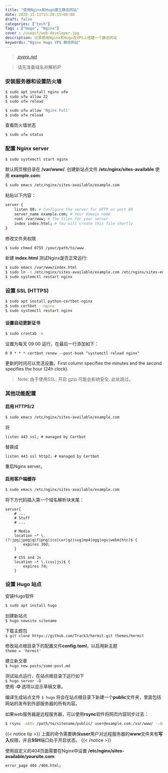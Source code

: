 ```yaml
---
title: "使用Nginx和Hugo建立静态网站"
date: 2020-11-11T15:28:15+08:00
draft: false
categories: ["tech"]
Tags : ["Hugo", "Nginx"]
cover : /usegit/web-developer.jpg
description: 记录使用Nginx和Hugo在VPS上搭建一个静态网站
keywords: "Nginx Hugo VPS 静态网站"
---
```


> *[pvere.net](https://pvera.net/posts/create-site-nginx-hugo/)*

> 请先准备域名并解析IP
  

### 安装服务器和设置防火墙
```bash
$ sudo apt install nginx ufw
$ sudo ufw allow 22
$ sudo ufw reload

$ sudo ufw allow 'Nginx Full'
$ sudo ufw reload
```
查看防火墙状态
```bash
$ sudo ufw status
```


### 配置 Nginx server
```bash
$ sudo systemctl start nginx
```
默认网页根目录在 **/var/www/**. 
创建新站点文件 **/etc/nginx/sites-available**  使用 **example.com**:  
```bash
$ sudo emacs /etc/nginx/sites-available/example.com
```
粘贴以下内容：
```bash
server {
    listen 80; # Configure the server for HTTP on port 80
    server_name example.com; # Your domain name
    root /var/www; # The files for your server
    index index.html; # You will create this file shortly
}
```
修改文件夹权限
```bash
$ sudo chmod 0755 /your/path/to/www
```

新建 **index.html** 测试Nginx是否正常运行:
```bash
$ sudo emacs /var/www/index.html
$ sudo ln -s /etc/nginx/sites-available/example.com /etc/nginx/sites-enabled/
$ sudo systemctl restart nginx
```

### 设置 SSL (HTTPS)

```bash
$ sudo apt install python-certbot-nginx
$ sudo certbot --nginx
$ sudo systemctl restart nginx
```
#### 设置自动更新证书
```bash
$ sudo crontab -e
```
设置为每天 09:00 运行，在最后一行添加如下：  
```  
0 9 * * * certbot renew --post-hook "systemctl reload nginx"
```
更新的时间可以灵活设置。First column specifies the minutes and the second specifies the hour (24h clock).

>Note: 由于使用SSL, 开启 gzip 可能会影响安全. 此处跳过。

### 其他功能配置

#### 启用 HTTPS/2
```bash
$ sudo emacs /etc/nginx/sites-available/example.com
```
将
``` 
listen 443 ssl; # managed by Certbot
```
替换成
```
listen 443 ssl http2; # managed by Certbot
```
重启Nginx server。


#### 启用客户端缓存

```bash
$ sudo emacs /etc/nginx/sites-available/example.com
```
将下方代码插入第一个域名解析块末尾：
```
server{
    # ...
    # Stuff
    # ...

    # Media
    location ~* \.(?:jpg|jpeg|gif|png|ico|cur|gz|svg|mp4|ogg|ogv|webm|htc)$ {
        expires 30d;
    }

    # CSS and Js
    location ~* \.(css|js)$ {
        expires 7d;
    }
```
  
  

### 设置 Hugo 站点

安装Hugo软件
```bash
$ sudo apt install hugo
```
创建新站点  
`$ hugo newsite sitename`

下载主题包  
`$ git clone https://github.com/Track3/hermit.git themes/hermit`

修改站点根目录下的配置文件**config.toml**，以启用新主题  
`theme = 'hermit'`

建立新文章  
`$ hugo new posts/some-post.md`

测试站点运行，在站点根目录下运行如下  
`$ hugo server -D`  
使用 **-D** 选项以显示草稿文章。 

编译生成站点文件
`$ hugo`
将会在站点根目录下新建一个**public**文件夹，里面包括网站的发布到外部服务器的所有内容。


如果web服务器是远程服务器，可以使用**rsync**软件将网页内容同步过去：
```bash
$ rsync -aAXv /path/to/sitename/public/ user@example.com:/var/www/ --delete
```
{{< notice tip >}}
 上面的命令需要确保**user**用户对远程服务器的**www**文件夹有**写入**权限，并且**SSH**端口处于开启状态。
{{< /notice >}}


使用自定义的404页面需要在Nginx中设置
**/etc/nginx/sites-available/yoursite.com**:
```
error_page 404 /404.html;
```